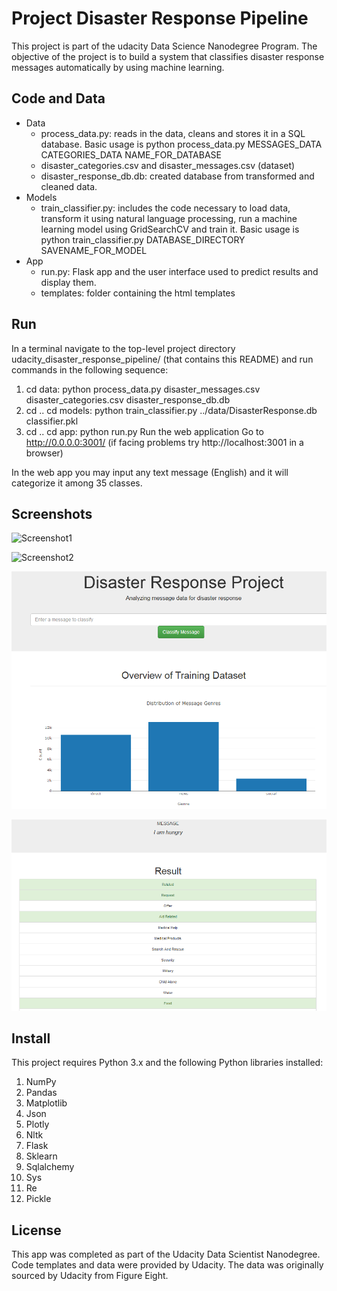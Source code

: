 # Project Disaster Response Pipeline

This project is part of the udacity Data Science Nanodegree Program. The objective of the project is to build a system that classifies disaster response messages automatically by using machine learning.

## Code and Data
- Data
  - process_data.py: reads in the data, cleans and stores it in a SQL database. Basic usage is python process_data.py MESSAGES_DATA CATEGORIES_DATA NAME_FOR_DATABASE
  - disaster_categories.csv and disaster_messages.csv (dataset)
  - disaster_response_db.db: created database from transformed and cleaned data.
- Models
  - train_classifier.py: includes the code necessary to load data, transform it using natural language processing, run a machine learning model using GridSearchCV and train it.     Basic usage is python train_classifier.py DATABASE_DIRECTORY SAVENAME_FOR_MODEL
- App
  - run.py: Flask app and the user interface used to predict results and display them.
  - templates: folder containing the html templates

## Run

In a terminal navigate to the top-level project directory udacity_disaster_response_pipeline/ (that contains this README) and run commands in the following sequence:

1. cd data: python process_data.py disaster_messages.csv disaster_categories.csv disaster_response_db.db
2. cd .. cd models: python train_classifier.py ../data/DisasterResponse.db classifier.pkl
3. cd .. cd app: python run.py
Run the web application Go to http://0.0.0.0:3001/ (if facing problems try http://localhost:3001 in a browser)

In the web app you may input any text message (English) and it will categorize it among 35 classes.

## Screenshots

![Screenshot1](https://github.com/chrisdiss/udacity_disaster_response_pipeline/edit/main//Screenshot1.png?raw=true)

![Screenshot2](https://github.com/chrisdiss/udacity_disaster_response_pipeline/edit/main//Screenshot2.png?raw=true)

![Screenshot1](Screenshot1.png)

![Screenshot2](Screenshot2.png)

## Install
This project requires Python 3.x and the following Python libraries installed:

1. NumPy
2. Pandas
3. Matplotlib
4. Json
5. Plotly
6. Nltk
7. Flask
8. Sklearn
9. Sqlalchemy
10. Sys
11. Re
12. Pickle

## License
This app was completed as part of the Udacity Data Scientist Nanodegree. Code templates and data were provided by Udacity. The data was originally sourced by Udacity from Figure Eight.
